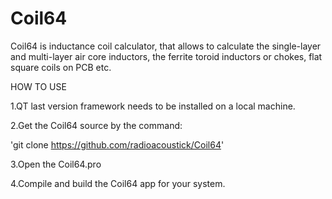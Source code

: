 # Coil64
Coil64 is inductance coil calculator, that allows to calculate the single-layer and multi-layer air core inductors, the ferrite toroid inductors or chokes, flat square coils on PCB etc.

HOW TO USE

1.QT last version framework needs to be installed on a local machine.

2.Get the Coil64 source by the command: 

'git clone https://github.com/radioacoustick/Coil64'

3.Open the Coil64.pro

4.Compile and build the Coil64 app for your system.
